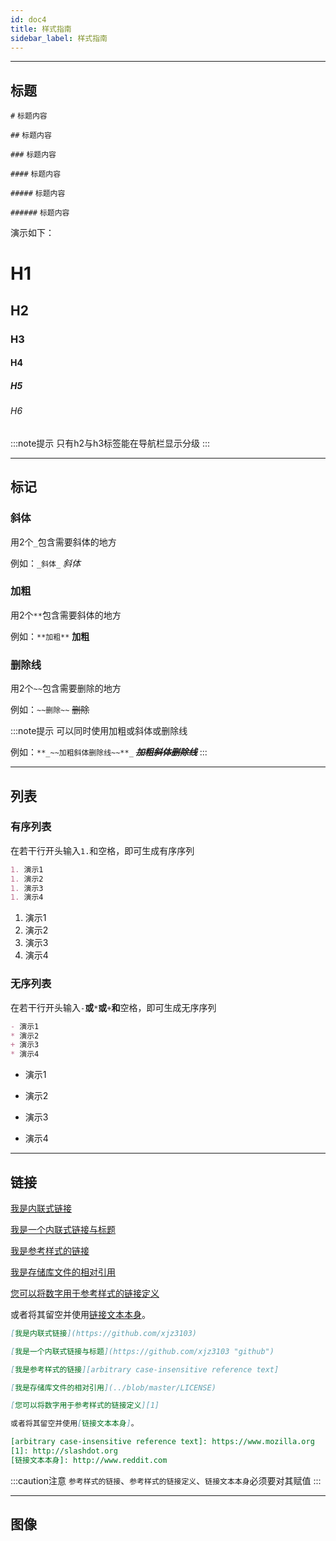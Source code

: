 ```yaml
---
id: doc4
title: 样式指南
sidebar_label: 样式指南
---
```


---
## 标题
`#` `标题内容`

`##` `标题内容`

`###` `标题内容`

`####` `标题内容`

`#####` `标题内容`

`######` `标题内容`

演示如下：
# H1

## H2

### H3

#### H4

##### H5

###### H6

:::note提示
只有h2与h3标签能在导航栏显示分级
:::

---

## 标记
### 斜体
用2个`_`包含需要斜体的地方

例如：`_斜体_`  _斜体_
### 加粗
用2个`**`包含需要斜体的地方

例如：`**加粗**`  **加粗**
### 删除线
用2个`~~`包含需要删除的地方

例如：`~~删除~~`  ~~删除~~

:::note提示
可以同时使用加粗或斜体或删除线

例如：`**_~~加粗斜体删除线~~**_`  **_~~加粗斜体删除线~~_**
:::

---

## 列表
### 有序列表
在若干行开头输入`1.`和空格，即可生成有序序列
```md
1. 演示1
1. 演示2
1. 演示3
1. 演示4
```
1. 演示1
1. 演示2
1. 演示3
1. 演示4
### 无序列表
在若干行开头输入`-`**或**`*`**或**`+`**和**空格，即可生成无序序列
```md
- 演示1
* 演示2
+ 演示3
* 演示4
```
- 演示1
* 演示2
+ 演示3
* 演示4

---

## 链接
[我是内联式链接](https://github.com/xjz3103)

[我是一个内联式链接与标题](https://github.com/xjz3103 "github")

[我是参考样式的链接][arbitrary case-insensitive reference text]

[我是存储库文件的相对引用](../blob/master/LICENSE)

[您可以将数字用于参考样式的链接定义][1]

或者将其留空并使用[链接文本本身]。

[arbitrary case-insensitive reference text]: https://www.mozilla.org
[1]: http://slashdot.org
[链接文本本身]: http://www.reddit.com

```md
[我是内联式链接](https://github.com/xjz3103)

[我是一个内联式链接与标题](https://github.com/xjz3103 "github")

[我是参考样式的链接][arbitrary case-insensitive reference text]

[我是存储库文件的相对引用](../blob/master/LICENSE)

[您可以将数字用于参考样式的链接定义][1]

或者将其留空并使用[链接文本本身]。

[arbitrary case-insensitive reference text]: https://www.mozilla.org
[1]: http://slashdot.org
[链接文本本身]: http://www.reddit.com
```
:::caution注意
`参考样式的链接`、`参考样式的链接定义`、`链接文本本身`必须要对其赋值
:::

---

## 图像